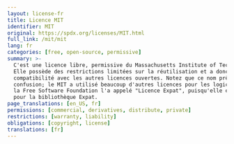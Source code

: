 ```yaml
---
layout: license-fr
title: Licence MIT
identifier: MIT
original: https://spdx.org/licenses/MIT.html
full_link: /mit/mit
lang: fr
categories: [free, open-source, permissive]
summary: >-
  C'est une licence libre, permissive du Massachusetts Institute of Technology.
  Elle possède des restrictions limitées sur la réutilisation et a donc une large
  compatibilité avec les autres licences ouvertes. Notez que ce nom prête à
  confusion; le MIT a utilisé beaucoup d'autres licences pour les logiciels, donc
  la Free Software Foundation l'a appelé "Licence Expat", puisqu'elle est utilisée
  pour la bibliothèque Expat.
page_translations: [en_US, fr]
permissions: [commercial, derivatives, distribute, private]
restrictions: [warranty, liability]
obligations: [copyright, license]
translations: [fr]
---
```

